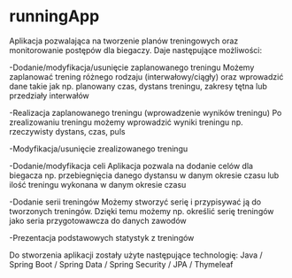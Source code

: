 # runningApp
Aplikacja pozwalająca na tworzenie planów treningowych oraz monitorowanie postępów dla biegaczy. 
Daje następujące możliwości:

-Dodanie/modyfikacja/usunięcie zaplanowanego treningu
    Możemy zaplanować trening różnego rodzaju (interwałowy/ciągły) oraz wprowadzić dane takie jak np. planowany czas, dystans treningu, zakresy tętna lub przedziały interwałów
    
-Realizacja zaplanowanego treningu (wprowadzenie wyników treningu)
    Po zrealizowaniu treningu możemy wprowadzić wyniki treningu np. rzeczywisty dystans, czas, puls
    
-Modyfikacja/usunięcie zrealizowanego treningu

-Dodanie/modyfikacja celi
    Aplikacja pozwala na dodanie celów dla biegacza np. przebiegnięcia danego dystansu w danym okresie czasu lub ilość treningu wykonana w danym okresie czasu
    
-Dodanie serii treningów
    Możemy stworzyć serię i przypisywać ją do tworzonych treningów. Dzięki temu możemy np. określić serię treningów jako seria przygotowawcza do danych zawodów
 
 -Prezentacja podstawowych statystyk z treningów
 
 Do stworzenia aplikacji zostały użyte następujące technologię:
 Java / Spring Boot / Spring Data / Spring Security / JPA / Thymeleaf
